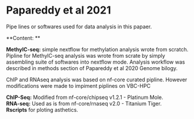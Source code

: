 # Papareddy et al 2021

Pipe lines or softwares used for data analysis in this papaer.<br/>

**Content: ** <br/> 

**MethylC-seq:** simple nextflow for methylation analysis wrote from scratch.<br/>
Pipline for MethylC-seq analysis was wrote from scrate by simply assembling suite of softwares  into nextflow mode. Analysis workflow was described in methods section of Papareddy et al 2020 Genome bilogy. <br/>

ChIP and RNAseq analysis was based on nf-core curated pipline. However modifications were made to impiment piplines on VBC-HPC

**ChIP-Seq:** Modified from nf-core/chipseq v1.2.1 - Platinum Mole. <br/>
**RNA-seq:** Used as is from nf-core/rnaseq v2.0 - Titanium Tiger. <br/>
**Rscripts** for ploting asthetics.
